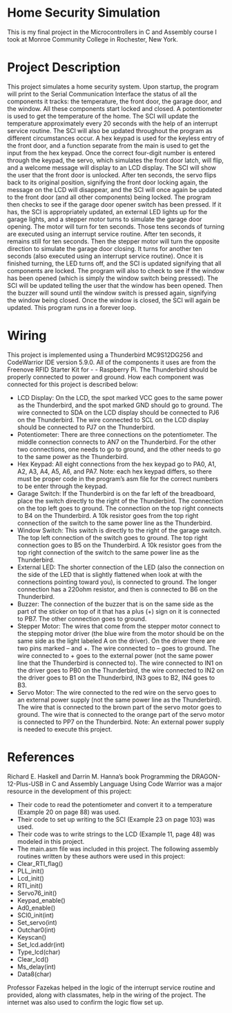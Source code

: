 # Home Security Simulation
This is my final project in the Microcontrollers in C and Assembly course I took at Monroe Community College in Rochester, New York.

# Project Description
This project simulates a home security system. Upon startup, the program will print to the Serial Communication Interface the status of all the components it tracks: the temperature, the front door, the garage door, and the window. All these components start locked and closed. A potentiometer is used to get the temperature of the home. The SCI will update the temperature approximately every 20 seconds with the help of an interrupt service routine. The SCI will also be updated throughout the program as different circumstances occur. A hex keypad is used for the keyless entry of the front door, and a function separate from the main is used to get the input from the hex keypad. Once the correct four-digit number is entered through the keypad, the servo, which simulates the front door latch, will flip, and a welcome message will display to an LCD display. The SCI will show the user that the front door is unlocked. After ten seconds, the servo flips back to its original position, signifying the front door locking again, the message on the LCD will disappear, and the SCI will once again be updated to the front door (and all other components) being locked. The program then checks to see if the garage door opener switch has been pressed. If it has, the SCI is appropriately updated, an external LED lights up for the garage lights, and a stepper motor turns to simulate the garage door opening. The motor will turn for ten seconds. Those tens seconds of turning are executed using an interrupt service routine. After ten seconds, it remains still for ten seconds. Then the stepper motor will turn the opposite direction to simulate the garage door closing. It turns for another ten seconds (also executed using an interrupt service routine). Once it is finished turning, the LED turns off, and the SCI is updated signifying that all components are locked. The program will also to check to see if the window has been opened (which is simply the window switch being pressed). The SCI will be updated telling the user that the window has been opened. Then the buzzer will sound until the window switch is pressed again, signifying the window being closed. Once the window is closed, the SCI will again be updated. This program runs in a forever loop.

# Wiring
This project is implemented using a Thunderbird MC9S12DG256 and CodeWarrior IDE version 5.9.0. All of the components it uses are from the Freenove RFID Starter Kit for - - Raspberry Pi. The Thunderbird should be properly connected to power and ground. How each component was connected for this project is described below:
- LCD Display: On the LCD, the spot marked VCC goes to the same power as the Thunderbird, and the spot marked GND should go to ground. The wire connected to SDA on the LCD display should be connected to PJ6 on the Thunderbird. The wire connected to SCL on the LCD display should be connected to PJ7 on the Thunderbird.
- Potentiometer: There are three connections on the potentiometer. The middle connection connects to AN7 on the Thunderbird. For the other two connections, one needs to go to ground, and the other needs to go to the same power as the Thunderbird.
- Hex Keypad: All eight connections from the hex keypad go to PA0, A1, A2, A3, A4, A5, A6, and PA7. Note: each hex keypad differs, so there must be proper code in the program’s asm file for the correct numbers to be enter through the keypad.
- Garage Switch: If the Thunderbird is on the far left of the breadboard, place the switch directly to the right of the Thunderbird. The connection on the top left goes to ground. The connection on the top right connects to B4 on the Thunderbird. A 10k resistor goes from the top right connection of the switch to the same power line as the Thunderbird.
- Window Switch: This switch is directly to the right of the garage switch. The top left connection of the switch goes to ground. The top right connection goes to B5 on the Thunderbird. A 10k resistor goes from the top right connection of the switch to the same power line as the Thunderbird.
- External LED: The shorter connection of the LED (also the connection on the side of the LED that is slightly flattened when look at with the connections pointing toward you), is connected to ground. The longer connection has a 220ohm resistor, and then is connected to B6 on the Thunderbird.
- Buzzer: The connection of the buzzer that is on the same side as the part of the sticker on top of it that has a plus (+) sign on it is connected to PB7. The other connection goes to ground.
- Stepper Motor: The wires that come from the stepper motor connect to the stepping motor driver (the blue wire from the motor should be on the same side as the light labeled A on the driver). On the driver there are two pins marked – and +. The wire connected to – goes to ground. The wire connected to + goes to the external power (not the same power line that the Thunderbird is connected to). The wire connected to IN1 on the driver goes to PB0 on the Thunderbird, the wire connected to IN2 on the driver goes to B1 on the Thunderbird, IN3 goes to B2, IN4 goes to B3.
- Servo Motor: The wire connected to the red wire on the servo goes to an external power supply (not the same power line as the Thunderbird). The wire that is connected to the brown part of the servo motor goes to ground. The wire that is connected to the orange part of the servo motor is connected to PP7 on the Thunderbird.
Note: An external power supply is needed to execute this project.

# References
Richard E. Haskell and Darrin M. Hanna’s book Programming the DRAGON-12-Plus-USB in C and Assembly Language Using Code Warrior was a major resource in the development of this project:
- Their code to read the potentiometer and convert it to a temperature (Example 20 on page 88) was used. 
- Their code to set up writing to the SCI (Example 23 on page 103) was used.
- Their code was to write strings to the LCD (Example 11, page 48) was modeled in this project.
- The main.asm file was included in this project.
The following assembly routines written by these authors were used in this project:
-	Clear_RTI_flag() 
-	PLL_init()
-	Lcd_init()
-	RTI_init()
-	Servo76_init()
-	Keypad_enable()
-	Ad0_enable()
-	SCI0_init(int)
-	Set_servo(int)
-	Outchar0(int)
-	Keyscan()
-	Set_lcd.addr(int)
-	Type_lcd(char)
-	Clear_lcd()
-	Ms_delay(int)
-	Data8(char)

Professor Fazekas helped in the logic of the interrupt service routine and provided, along with classmates, help in the wiring of the project.
The internet was also used to confirm the logic flow set up.
